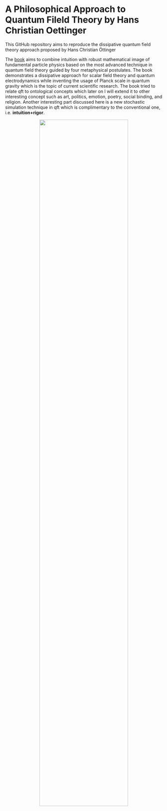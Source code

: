 # A Philosophical Approach to Quantum Fileld Theory by Hans Christian Oettinger
This GitHub repository aims to reproduce the dissipative quantum field theory approach proposed by Hans Christian 
Öttinger

The [book](https://polyphys.mat.ethz.ch/publications/books/a-philosophical-approach-to-quantum-field-theory.html) aims
to combine intuition with robust mathematical image of fundamental particle physics based on the most advanced technique
in quantum field theory guided by four metaphysical postulates. The book demonstrates a dissipative approach for scalar 
field theory and quantum electrodynamics while inventing the usage of Planck scale in quantum gravity which is the topic
of current scientific research. The book tried to relate qft to ontological concepts which later on I will extend it to 
other interesting concept such as art, politics, emotion, poetry, social binding, and religion. Another interesting part discussed
here is a new stochastic simulation technique in qft which is complimentary to the conventional one, i.e. 
**intuition+rigor**.

<p align="center">
<a href="https://www.amazon.com/Philosophical-Approach-Quantum-Field-Theory/dp/1108415113/ref=sr_1_2?dchild=1&keywords=a+philosophical+approach+to+quantum+field+theory&qid=1618180573&sr=8-2">
<img src="https://polyphys.mat.ethz.ch/publications/books/a-philosophical-approach-to-quantum-field-theory/_jcr_content/rightpar_bottom/contextinfo/fullwidthimage/image.imageformat.lightbox.81988342.jpg" width="75%">
</a>
</p>

